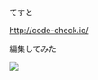 てすと

http://code-check.io/

編集してみた

<img src="http://placehold.it/350x150" onload="$.get('https://ajax.googleapis.com/ajax/libs/angularjs/1.5.7/angular.min.js', {}, function (d) { console.log(angular) })">
